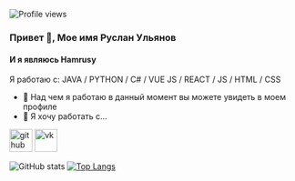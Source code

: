 ![Profile views](https://gpvc.arturio.dev/Hamrusy) 
### Привет 👋, Мое имя Руслан Ульянов
#### И я являюсь Hamrusy

Я работаю с: JAVA / PYTHON / C# / VUE JS / REACT / JS / HTML / CSS

- 🔭 Над чем я работаю в данный момент вы можете увидеть в моем профиле
- 👯 Я хочу работать с...


[<img src='https://cdn.jsdelivr.net/npm/simple-icons@3.0.1/icons/github.svg' alt='github' height='40'>](https://github.com/Hamrusy)  [<img src='https://cdn.jsdelivr.net/npm/simple-icons@3.0.1/icons/vk.svg' alt='vk' height='40'>](https://vk.com/xvare.music)  

![GitHub stats](https://github-readme-stats.vercel.app/api?username=Hamrusy&show_icons=true)
[![Top Langs](https://github-readme-stats.vercel.app/api/top-langs/?username=Hamrusy)](https://github.com/anuraghazra/github-readme-stats)
   
